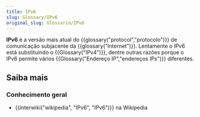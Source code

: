 ```yaml
---
title: IPv6
slug: Glossary/IPv6
original_slug: Glossario/IPv6
---
```


**IPv6** é a versão mais atual do {{glossary("protocol","protocolo")}} de comunicação subjacente da {{glossary("Internet")}}. Lentamente o IPv6 está substituindo o {{Glossary("IPv4")}}, dentre outras razões porque o IPv6 permite vários {{Glossary("Endereço IP","endereços IPs")}} diferentes.

## Saiba mais

### Conhecimento geral

- {{interwiki("wikipedia", "IPv6", "IPv6")}} na Wikipedia
